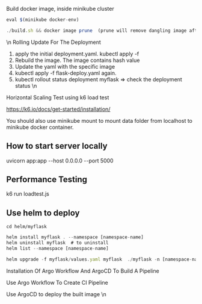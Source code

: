 Build docker image, inside minikube cluster

```javascript
eval $(minikube docker-env)

./build.sh && docker image prune  (prune will remove dangling image after the rebuild)
```

 \n Rolling Update For The Deployment



1. apply the initial deployment.yaml. kubectl apply -f
2. Rebuild the image. The image contains hash value
3. Update the yaml with the specific image
4. kubectl apply -f flask-deploy.yaml again.
5. kubectl rollout status deployment myflask => check the deployment status \n 

Horizontal Scaling Test using k6 load test

<https://k6.io/docs/get-started/installation/>


You should also use minikube mount to mount data folder from localhost to minikube docker container.


## How to start server locally

uvicorn  app:app --host 0.0.0.0 --port 5000

## Performance Testing

k6 run loadtest.js


## Use helm to deploy

`cd helm/myflask`

```javascript
helm install myflask . --namespace [namespace-name]
helm uninstall myflask  # to uninstall
helm list --namespace [namespace-name]

helm upgrade -f myflask/values.yaml myflask  ./myflask -n [namespace-name] # upgrade helm chart
```


Installation Of Argo Workflow And ArgoCD To Build A Pipeline



Use Argo Workflow To Create CI Pipeline



Use ArgoCD to deploy the built image \n 



